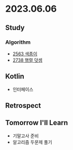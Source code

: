 # 2023.06.06

## Study

### Algorithm
* [2563 색종이](https://www.acmicpc.net/problem/2563)
* [2738 행렬 덧셈](https://www.acmicpc.net/problem/2738)

## Kotlin
* 인터페이스
  

## Retrospect

## Tomorrow I'll Learn
* 기말고사 준비
* 알고리즘 두문제 풀기


